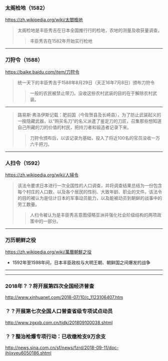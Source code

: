 ### 太阁检地（1582）
https://zh.wikipedia.org/wiki/太閤檢地
>太阁检地是丰臣秀吉在日本全国推行行的检地，农地的测量及收获量调查。
>>丰臣秀吉在1582年开始实行检地
---
### 刀狩令（1588）
https://baike.baidu.com/item/刀狩令
>统一天下的丰臣秀吉于1588年8月29日（天正16年7月8日）颁布刀狩令
>>一般的农民被禁止带刀。没收这些农村武装的目的在于解除农村武装。
---
>路易斯·弗洛伊斯记载：肥前国（今佐贺县及长崎县），为了防止武装起义的一揆隐藏武器，以“购买名刀”的名义派遣了鉴定刀的刀匠，召集那些想知道自己所藏的刀的价值的村民，把持刀者和锻造者记录下来。
>>刀狩令颁布后，以该记录为基础，投入了将近100名的官员没收一万六千把刀。
---
### 人扫令（1592）
https://zh.wikipedia.org/wiki/人掃令
>该法令要求日本进行一次全国性的人口调查，并将调查结果总结为一份包含每个村庄的人口数，以及各个居民的性别、大致年龄、职业的文件。该法令的目的被认为是估计日本的军事动员能力，以及能被动员到朝鲜的战事中的劳工数量。
>>人扫令被认为是丰臣秀吉意图侵略亚洲并强化社会阶级结构的两项政策中的一部分。
---
### 万历朝鲜之役
https://zh.wikipedia.org/wiki/萬曆朝鮮之役
- 1592年至1598年间，日本丰臣政权与大明王朝、朝鲜国之间爆发的战争
---
---
### 2018年？？将开展第四次全国经济普查
http://www.xinhuanet.com/2018-07/10/c_1123106407.htm
### ？？开展第七次全国人口普查省级专项试点动员
http://www.zgxxb.com.cn/tjdk/201809100038.shtml
### ？？整治枪爆专项行动：已收缴枪支9万余支
http://news.sina.com.cn/sf/news/fzrd/2018-09-11/doc-ihiixyeu6050186.shtml